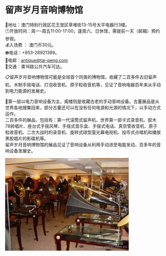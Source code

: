 # 留声岁月音响博物馆  
📍地址：澳门特别行政区花王堂区草堆街13-15号太平电器行3楼。    
🕛开放时间：周一-周五11:00-17:00，逢周六、日休馆，需提前一天（邮箱）预约参观。   
💰入场费 ： 澳门币30元。   
☎️电话：+853-28921389。   
📨电邮：antique@tai-peng.com  
🚌交通：乘18路公共汽车可达。   
  
📋留声岁月音响博物馆可能是全球首个同类的博物馆，收藏了二百多件古旧留声机、木制手摇电话、灯泡收音机、原子粒收音机等，见证了音响电器百年来从手动到电力能源的发展史。   
  
📢第一层以电力音响设备为主，阁楼则是收藏古老的手动音响设备。古董展品是从世界各地搜集回来，部分古董还可以在没有任何电源和光源的情况下，以手动方式运作。   
二百多件的展品，包括有：第一代滚筒式留声机、世界第一部卡式录音机、胶木78转唱片、座台式手摇风琴、手摇式音乐盒、手摇式电话、真空管收音机、原子粒收音机、二次大战时的录音机、旋转式球型萤光幕电视机、投币式点唱机和播放黑胶唱片的影碟机等。   
留声岁月音响博物馆的展品见证了音响设备从利用手动进至电能发动，百多年的音响设备发展史。   
  
![](https://raw.githubusercontent.com/szqq0512/Pic/main/img/202201212155968.png)  
